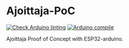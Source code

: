 # Ajoittaja-PoC
[![Check Arduino linting](https://github.com/Ajoittaja/Ajoittaja-PoC/actions/workflows/arduino-lint.yml/badge.svg)](https://github.com/Ajoittaja/Ajoittaja-PoC/actions/workflows/arduino-lint.yml)
[![Arduino compile](https://github.com/Ajoittaja/Ajoittaja-PoC/actions/workflows/arduino_checks.yml/badge.svg)](https://github.com/Ajoittaja/Ajoittaja-PoC/actions/workflows/arduino_checks.yml)

Ajoittaja Proof of Concept with ESP32-arduino.
